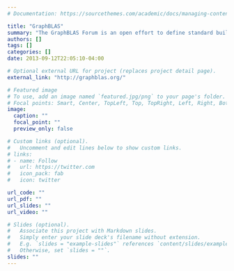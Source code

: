 ```yaml
---
# Documentation: https://sourcethemes.com/academic/docs/managing-content/

title: "GraphBLAS"
summary: "The GraphBLAS Forum is an open effort to define standard building blocks for graph algorithms in the language of linear algebra. We believe that the state of the art in constructing a large collection of graph algorithms in terms of linear algebraic operations is mature enough to support the emergence of a standard set of primitive building blocks. We believe that it is critical to move quickly and define such a standard, thereby freeing up researchers to innovate and diversify at the level of higher level algorithms and graph analytics applications. This effort was inspired by the Basic Linear Algebra Subprograms (BLAS) of dense Linear Algebra, and hence our working name for this standard is “the GraphBLAS”."
authors: []
tags: []
categories: []
date: 2013-09-12T22:05:10-04:00

# Optional external URL for project (replaces project detail page).
external_link: "http://graphblas.org/"

# Featured image
# To use, add an image named `featured.jpg/png` to your page's folder.
# Focal points: Smart, Center, TopLeft, Top, TopRight, Left, Right, BottomLeft, Bottom, BottomRight.
image:
  caption: ""
  focal_point: ""
  preview_only: false

# Custom links (optional).
#   Uncomment and edit lines below to show custom links.
# links:
# - name: Follow
#   url: https://twitter.com
#   icon_pack: fab
#   icon: twitter

url_code: ""
url_pdf: ""
url_slides: ""
url_video: ""

# Slides (optional).
#   Associate this project with Markdown slides.
#   Simply enter your slide deck's filename without extension.
#   E.g. `slides = "example-slides"` references `content/slides/example-slides.md`.
#   Otherwise, set `slides = ""`.
slides: ""
---
```

